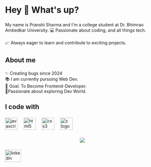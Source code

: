 <h1 align="left">Hey 👋 What's up?</h1>

###

<p align="left">My name is Pranshi Sharma and I'm a college student at Dr. Bhimrao Ambedkar University. 💻 Passionate about coding, and all things tech.<br><br>📈 Always eager to learn and contribute to exciting projects.</p>

###

<h2 align="left">About me</h2>

###

<p align="left">✨ Creating bugs since  2024<br>📚 I am currently pursuing Web Dev.<br>🎯 Goal: To Become Frontend-Developer.<br>👾Passionate about  exploring Dev World.</p>

###

<h2 align="left">I code with</h2>

###

<div align="left">
  <img src="https://cdn.jsdelivr.net/gh/devicons/devicon/icons/javascript/javascript-original.svg" height="40" alt="javascript logo"  />
  <img width="12" />
  <img src="https://cdn.jsdelivr.net/gh/devicons/devicon/icons/html5/html5-original.svg" height="40" alt="html5 logo"  />
  <img width="12" />
  <img src="https://cdn.jsdelivr.net/gh/devicons/devicon/icons/css3/css3-original.svg" height="40" alt="css3 logo"  />
  <img width="12" />
  <img src="https://cdn.jsdelivr.net/gh/devicons/devicon/icons/c/c-original.svg" height="40" alt="c logo"  />
</div>

###

<div align="center">
  <img src="https://profile-counter.glitch.me/Monday-D/count.svg?"  />
</div>

###

<div align="left">
  <a href="www.linkedin.com/in/aayush-dixit-monday" target="_blank">
    <img src="https://raw.githubusercontent.com/maurodesouza/profile-readme-generator/master/src/assets/icons/social/linkedin/default.svg" width="52" height="40" alt="linkedin logo"  />
  </a>
</div>

###
